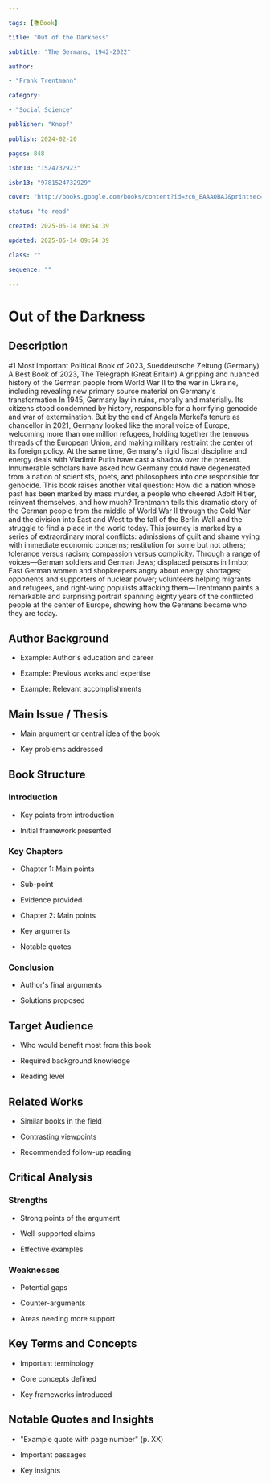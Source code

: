 ```yaml
---

tags: [📚Book]

title: "Out of the Darkness"

subtitle: "The Germans, 1942-2022"

author:

- "Frank Trentmann"

category:

- "Social Science"

publisher: "Knopf"

publish: 2024-02-20

pages: 848

isbn10: "1524732923"

isbn13: "9781524732929"

cover: "http://books.google.com/books/content?id=zc6_EAAAQBAJ&printsec=frontcover&img=1&zoom=1&edge=curl&source=gbs_api"

status: "to read"

created: 2025-05-14 09:54:39

updated: 2025-05-14 09:54:39

class: ""

sequence: ""

---
```


  

# Out of the Darkness

  

## Description

#1 Most Important Political Book of 2023, Sueddeutsche Zeitung (Germany) A Best Book of 2023, The Telegraph (Great Britain) A gripping and nuanced history of the German people from World War II to the war in Ukraine, including revealing new primary source material on Germany's transformation In 1945, Germany lay in ruins, morally and materially. Its citizens stood condemned by history, responsible for a horrifying genocide and war of extermination. But by the end of Angela Merkel’s tenure as chancellor in 2021, Germany looked like the moral voice of Europe, welcoming more than one million refugees, holding together the tenuous threads of the European Union, and making military restraint the center of its foreign policy. At the same time, Germany's rigid fiscal discipline and energy deals with Vladimir Putin have cast a shadow over the present. Innumerable scholars have asked how Germany could have degenerated from a nation of scientists, poets, and philosophers into one responsible for genocide. This book raises another vital question: How did a nation whose past has been marked by mass murder, a people who cheered Adolf Hitler, reinvent themselves, and how much? Trentmann tells this dramatic story of the German people from the middle of World War II through the Cold War and the division into East and West to the fall of the Berlin Wall and the struggle to find a place in the world today. This journey is marked by a series of extraordinary moral conflicts: admissions of guilt and shame vying with immediate economic concerns; restitution for some but not others; tolerance versus racism; compassion versus complicity. Through a range of voices—German soldiers and German Jews; displaced persons in limbo; East German women and shopkeepers angry about energy shortages; opponents and supporters of nuclear power; volunteers helping migrants and refugees, and right-wing populists attacking them—Trentmann paints a remarkable and surprising portrait spanning eighty years of the conflicted people at the center of Europe, showing how the Germans became who they are today.

  

## Author Background

- Example: Author's education and career

- Example: Previous works and expertise

- Example: Relevant accomplishments

  

## Main Issue / Thesis

- Main argument or central idea of the book

- Key problems addressed

  

## Book Structure

### Introduction

- Key points from introduction

- Initial framework presented

  

### Key Chapters

- Chapter 1: Main points

- Sub-point

- Evidence provided

- Chapter 2: Main points

- Key arguments

- Notable quotes

  

### Conclusion

- Author's final arguments

- Solutions proposed

  

## Target Audience

- Who would benefit most from this book

- Required background knowledge

- Reading level

  

## Related Works

- Similar books in the field

- Contrasting viewpoints

- Recommended follow-up reading

  

## Critical Analysis

### Strengths

- Strong points of the argument

- Well-supported claims

- Effective examples

  

### Weaknesses

- Potential gaps

- Counter-arguments

- Areas needing more support

  

## Key Terms and Concepts

- Important terminology

- Core concepts defined

- Key frameworks introduced

  

## Notable Quotes and Insights

- "Example quote with page number" (p. XX)

- Important passages

- Key insights
